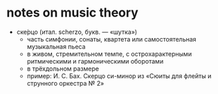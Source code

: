 # notes on music theory

- cке́рцо (итал. scherzo, букв. — «шутка»)
  - часть симфонии, сонаты, квартета или самостоятельная музыкальная пьеса
  - в живом, стремительном темпе, с острохарактерными ритмическими и гармоническими оборотами
  - в трёхдольном размере
  - пример: И. С. Бах. Скерцо си-минор из «Сюиты для флейты и струнного оркестра № 2»
